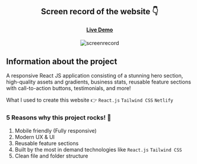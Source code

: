 <div align="center">

<h2>Screen record of the website 👇</h2>
<h4><a href="https://stunning-daifuku-c4bbe3.netlify.app/">Live Demo</a></h4>

![screenrecord](https://user-images.githubusercontent.com/61883762/187096255-826e19b4-ce90-46ee-8132-6b2429b3e09a.gif)

</div>


## Information about the project

A responsive React JS application consisting of a stunning hero section, high-quality assets and gradients, business stats, reusable feature sections with call-to-action buttons, testimonials, and more!

What I used to create this website 👉 `React.js` `Tailwind CSS` `Netlify`

<h3>5 Reasons why this project rocks! 🚀</h3>

1. Mobile friendly (Fully responsive)
2. Modern UX & UI
3. Reusable feature sections
4. Built by the most in demand technologies like `React.js` `Tailwind CSS`
5. Clean file and folder structure
